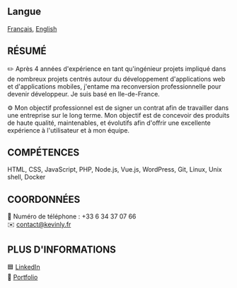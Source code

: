## Langue

[Français](README.fr.md), [English](README.md)

## RÉSUMÉ

✏️ Après 4 années d'expérience en tant qu'ingénieur projets impliqué dans de nombreux projets centrés autour du développement d'applications web et d'applications mobiles, j'entame ma reconversion professionnelle pour devenir développeur. Je suis basé en Ile-de-France.

⚙️ Mon objectif professionnel est de signer un contrat afin de travailler dans une entreprise sur le long terme. Mon objectif est de concevoir des produits de haute qualité, maintenables, et évolutifs afin d'offrir une excellente expérience à l'utilisateur et à mon équipe.

## COMPÉTENCES
HTML, CSS, JavaScript, PHP, Node.js, Vue.js, WordPress, Git, Linux, Unix shell, Docker

## COORDONNÉES

📱 Numéro de téléphone : +33 6 34 37 07 66\
✉️ contact@kevinly.fr

## PLUS D'INFORMATIONS

🟦 [LinkedIn](https://www.linkedin.com/in/kevin-ly-12579573/)\
📰 [Portfolio](http://kevinly.fr/)